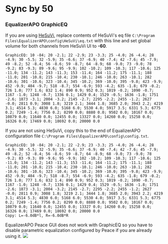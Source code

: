 # Sync by 50
### EqualizerAPO GraphicEQ
If you are using [HeSuVi](https://sourceforge.net/projects/hesuvi/), replace contents of HeSuVi's eq file `C:\Program Files\EqualizerAPO\config\HeSuVi\eq.txt` with this line and set global volume for both channels from HeSuVi UI to **-60**.
```
GraphicEQ: 10 -84; 20 -2.1; 22 -2.9; 23 -3.3; 25 -4.0; 26 -4.4; 28 -4.9; 30 -5.5; 32 -5.9; 35 -6.6; 37 -6.9; 40 -7.4; 42 -7.6; 45 -7.9; 49 -8.2; 52 -8.4; 56 -8.6; 59 -8.7; 64 -8.9; 68 -9.0; 73 -9.0; 78 -9.2; 83 -9.3; 89 -9.6; 95 -9.9; 102 -10.2; 109 -10.3; 117 -10.6; 125 -11.0; 134 -11.2; 143 -11.3; 153 -11.4; 164 -11.2; 175 -11.1; 188 -11.0; 201 -10.8; 215 -10.4; 230 -10.1; 246 -10.0; 263 -10.1; 282 -10.6; 301 -10.6; 323 -10.4; 345 -10.2; 369 -10.0; 395 -9.8; 423 -9.9; 452 -9.9; 484 -9.7; 518 -8.7; 554 -6.9; 593 -4.2; 635 -1.8; 679 -0.2; 726 1.0; 777 1.6; 832 1.4; 890 0.9; 952 0.3; 1019 -0.2; 1090 -0.7; 1167 -1.0; 1248 -0.7; 1336 0.1; 1429 0.4; 1529 -0.5; 1636 -1.8; 1751 -2.6; 1873 -3.1; 2004 -3.2; 2145 -2.7; 2295 -2.2; 2455 -1.2; 2627 -0.0; 2811 0.9; 3008 1.8; 3219 2.1; 3444 1.8; 3685 2.0; 3943 2.2; 4219 3.1; 4514 5.3; 4830 6.0; 5168 6.0; 5530 4.0; 5917 3.5; 6331 5.3; 6775 0.2; 7249 -1.4; 7756 0.2; 8299 0.0; 8880 0.0; 9502 0.0; 10167 0.0; 10879 0.0; 11640 0.0; 12455 0.0; 13327 0.0; 14260 0.0; 15258 0.0; 16326 0.0; 17469 0.0; 18692 0.0; 20000 0.0
```
If you are not using HeSuVi, copy this to the end of EqualizerAPO configuration file `C:\Program Files\EqualizerAPO\config\config.txt`.
```
GraphicEQ: 10 -84; 20 -2.1; 22 -2.9; 23 -3.3; 25 -4.0; 26 -4.4; 28 -4.9; 30 -5.5; 32 -5.9; 35 -6.6; 37 -6.9; 40 -7.4; 42 -7.6; 45 -7.9; 49 -8.2; 52 -8.4; 56 -8.6; 59 -8.7; 64 -8.9; 68 -9.0; 73 -9.0; 78 -9.2; 83 -9.3; 89 -9.6; 95 -9.9; 102 -10.2; 109 -10.3; 117 -10.6; 125 -11.0; 134 -11.2; 143 -11.3; 153 -11.4; 164 -11.2; 175 -11.1; 188 -11.0; 201 -10.8; 215 -10.4; 230 -10.1; 246 -10.0; 263 -10.1; 282 -10.6; 301 -10.6; 323 -10.4; 345 -10.2; 369 -10.0; 395 -9.8; 423 -9.9; 452 -9.9; 484 -9.7; 518 -8.7; 554 -6.9; 593 -4.2; 635 -1.8; 679 -0.2; 726 1.0; 777 1.6; 832 1.4; 890 0.9; 952 0.3; 1019 -0.2; 1090 -0.7; 1167 -1.0; 1248 -0.7; 1336 0.1; 1429 0.4; 1529 -0.5; 1636 -1.8; 1751 -2.6; 1873 -3.1; 2004 -3.2; 2145 -2.7; 2295 -2.2; 2455 -1.2; 2627 -0.0; 2811 0.9; 3008 1.8; 3219 2.1; 3444 1.8; 3685 2.0; 3943 2.2; 4219 3.1; 4514 5.3; 4830 6.0; 5168 6.0; 5530 4.0; 5917 3.5; 6331 5.3; 6775 0.2; 7249 -1.4; 7756 0.2; 8299 0.0; 8880 0.0; 9502 0.0; 10167 0.0; 10879 0.0; 11640 0.0; 12455 0.0; 13327 0.0; 14260 0.0; 15258 0.0; 16326 0.0; 17469 0.0; 18692 0.0; 20000 0.0
Copy: L=-6.0dB*l, R=-6.0dB*R
```
EqualizerAPO Peace GUI does not work with GraphicEQ so you have to disable parametric equalization configured by Peace if you are already using it.
![](https://raw.githubusercontent.com/jaakkopasanen/AutoEq/master/results/Innerfidelity%202017/innerfidelity/onear/Sync%20by%2050/Sync%20by%2050.png)

